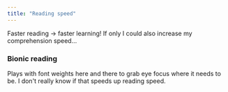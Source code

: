 ```yaml
---
title: "Reading speed"
---
```


Faster reading -> faster learning! If only I could also increase my comprehension speed...

### Bionic reading
Plays with font weights here and there to grab eye focus where it needs to be. I don't really know if that speeds up reading speed.
